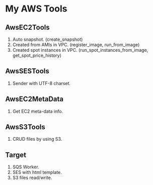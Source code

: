 # My AWS Tools

## AwsEC2Tools

1. Auto snapshot. (create_snapshot)
2. Created from AMIs in VPC. (register_image, run_from_image)
3. Created spot instances in VPC. (run_spot_instances_from_image, get_spot_price_history)

## AwsSESTools

1. Sender with UTF-8 charset.

## AwsEC2MetaData

1. Get EC2 meta-data info.

## AwsS3Tools

1. CRUD files by using S3.

## Target

1. SQS Worker.
2. SES with html template.
3. S3 files read/write.
